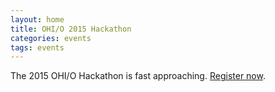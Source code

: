 ```yaml
---
layout: home
title: OHI/O 2015 Hackathon
categories: events
tags: events
---
```


The 2015 OHI/O Hackathon is fast approaching. [Register now](http://hack.osu.edu/).
